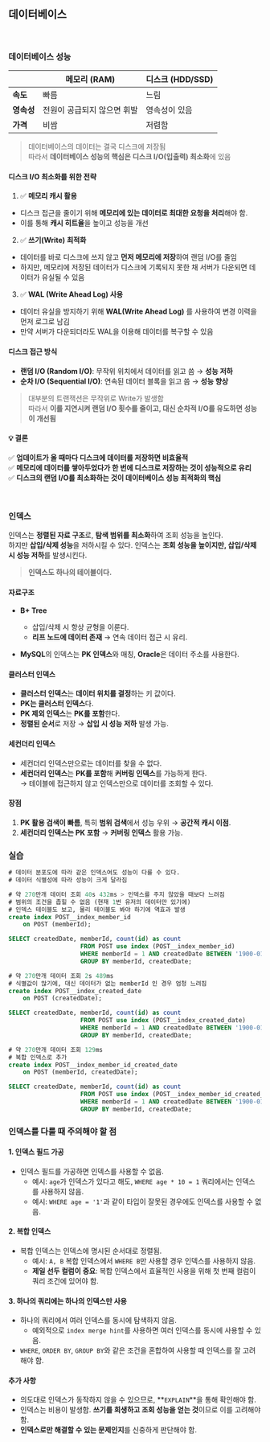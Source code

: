## 데이터베이스

<br/>

### 데이터베이스 성능

|        | 메모리 (RAM) | 디스크 (HDD/SSD) |
|--------|------------|----------------|
| **속도** | 빠름       | 느림           |
| **영속성** | 전원이 공급되지 않으면 휘발 | 영속성이 있음 |
| **가격**  | 비쌈       | 저렴함         |

> 데이터베이스의 데이터는 결국 디스크에 저장됨  
> 따라서 **데이터베이스 성능의 핵심은 디스크 I/O(입출력) 최소화**에 있음


#### 디스크 I/O 최소화를 위한 전략

1. ✅ **메모리 캐시 활용**
- 디스크 접근을 줄이기 위해 **메모리에 있는 데이터로 최대한 요청을 처리**해야 함.
- 이를 통해 **캐시 히트율**을 높이고 성능을 개선

2. ✅ **쓰기(Write) 최적화**
- 데이터를 바로 디스크에 쓰지 않고 **먼저 메모리에 저장**하여 랜덤 I/O를 줄임
- 하지만, 메모리에 저장된 데이터가 디스크에 기록되지 못한 채 서버가 다운되면 데이터가 유실될 수 있음

3. ✅ **WAL (Write Ahead Log) 사용**
- 데이터 유실을 방지하기 위해 **WAL(Write Ahead Log)** 를 사용하여 변경 이력을 먼저 로그로 남김
- 만약 서버가 다운되더라도 WAL을 이용해 데이터를 복구할 수 있음

#### 디스크 접근 방식

- **랜덤 I/O (Random I/O)**: 무작위 위치에서 데이터를 읽고 씀 → **성능 저하**
- **순차 I/O (Sequential I/O)**: 연속된 데이터 블록을 읽고 씀 → **성능 향상**

> 대부분의 트랜잭션은 무작위로 Write가 발생함  
> 따라서 **이를 지연시켜 랜덤 I/O 횟수를 줄이고, 대신 순차적 I/O를 유도하면 성능이 개선됨**

#### 💡 결론
✅ **업데이트가 올 때마다 디스크에 데이터를 저장하면 비효율적**  
✅ **메모리에 데이터를 쌓아두었다가 한 번에 디스크로 저장하는 것이 성능적으로 유리**  
✅ **디스크의 랜덤 I/O를 최소화하는 것이 데이터베이스 성능 최적화의 핵심**

<br/>

### 인덱스

인덱스는 **정렬된 자료 구조**로, **탐색 범위를 최소화**하여 조회 성능을 높인다.  
하지만 **삽입/삭제 성능**을 저하시킬 수 있다. 인덱스는 **조회 성능을 높이지만, 삽입/삭제 시 성능 저하**를 발생시킨다.

> **인덱스도 하나의 테이블이다.**

#### 자료구조

- **B+ Tree**
    - 삽입/삭제 시 항상 균형을 이룬다.
    - **리프 노드에 데이터 존재** → 연속 데이터 접근 시 유리.

- **MySQL**의 인덱스는 **PK 인덱스**와 매칭, **Oracle**은 데이터 주소를 사용한다.

#### 클러스터 인덱스

- **클러스터 인덱스**는 **데이터 위치를 결정**하는 키 값이다.
- **PK는 클러스터 인덱스**다.
- **PK 제외 인덱스**는 **PK를 포함**한다.
- **정렬된 순서**로 저장 → **삽입 시 성능 저하** 발생 가능.

#### 세컨더리 인덱스

- 세컨더리 인덱스만으로는 데이터를 찾을 수 없다.
- **세컨더리 인덱스**는 **PK를 포함**해 **커버링 인덱스**를 가능하게 한다.  
  → 테이블에 접근하지 않고 인덱스만으로 데이터를 조회할 수 있다.

#### 장점

1. **PK 활용 검색이 빠름**, 특히 **범위 검색**에서 성능 우위 → **공간적 캐시 이점**.
2. **세컨더리 인덱스는 PK 포함** → **커버링 인덱스** 활용 가능.

### 실습
```sql
# 데이터 분포도에 따라 같은 인덱스여도 성능이 다를 수 있다.
# 데이터 식별성에 따라 성능이 크게 달라짐

# 약 270만개 데이터 조회 40s 432ms > 인덱스를 주지 않았을 때보다 느려짐
# 범위의 조건을 좁힐 수 없음 (현재 1번 유저의 데이터만 있기에)
# 인덱스 테이블도 보고, 물리 테이블도 봐야 하기에 역효과 발생
create index POST__index_member_id
    on POST (memberId);

SELECT createdDate, memberId, count(id) as count
                    FROM POST use index (POST__index_member_id)
                    WHERE memberId = 1 AND createdDate BETWEEN '1900-01-01' AND '2025-03-01'
                    GROUP BY memberId, createdDate;

# 약 270만개 데이터 조회 2s 489ms
# 식별값이 많기에, 대신 데이터가 없는 memberId 인 경우 엄청 느려짐
create index POST__index_created_date
    on POST (createdDate);

SELECT createdDate, memberId, count(id) as count
                    FROM POST use index (POST__index_created_date)
                    WHERE memberId = 1 AND createdDate BETWEEN '1900-01-01' AND '2025-03-01'
                    GROUP BY memberId, createdDate;

# 약 270만개 데이터 조회 129ms
# 복합 인덱스로 추가
create index POST__index_member_id_created_date
    on POST (memberId, createdDate);

SELECT createdDate, memberId, count(id) as count
                    FROM POST use index (POST__index_member_id_created_date)
                    WHERE memberId = 1 AND createdDate BETWEEN '1900-01-01' AND '2025-03-01'
                    GROUP BY memberId, createdDate;
```

### 인덱스를 다룰 때 주의해야 할 점

#### 1. 인덱스 필드 가공
- 인덱스 필드를 가공하면 인덱스를 사용할 수 없음.
    - 예시: `age`가 인덱스가 있다고 해도, `WHERE age * 10 = 1` 쿼리에서는 인덱스를 사용하지 않음.
    - 예시: `WHERE age = '1'`과 같이 타입이 잘못된 경우에도 인덱스를 사용할 수 없음.

#### 2. 복합 인덱스
- 복합 인덱스는 인덱스에 명시된 순서대로 정렬됨.
    - 예시: `A, B` 복합 인덱스에서 `WHERE B`만 사용할 경우 인덱스를 사용하지 않음.
    - **제일 선두 컬럼이 중요**: 복합 인덱스에서 효율적인 사용을 위해 첫 번째 컬럼이 쿼리 조건에 있어야 함.

#### 3. 하나의 쿼리에는 하나의 인덱스만 사용
- 하나의 쿼리에서 여러 인덱스를 동시에 탐색하지 않음.
    - 예외적으로 `index merge hint`를 사용하면 여러 인덱스를 동시에 사용할 수 있음.
- `WHERE`, `ORDER BY`, `GROUP BY`와 같은 조건을 혼합하여 사용할 때 인덱스를 잘 고려해야 함.

#### 추가 사항
- 의도대로 인덱스가 동작하지 않을 수 있으므로, **`EXPLAIN`**을 통해 확인해야 함.
- 인덱스는 비용이 발생함. **쓰기를 희생하고 조회 성능을 얻는 것**이므로 이를 고려해야 함.
- **인덱스로만 해결할 수 있는 문제인지**를 신중하게 판단해야 함.


<br/>
<br/>